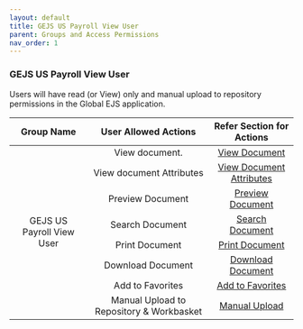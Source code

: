 ```yaml
---
layout: default
title: GEJS US Payroll View User
parent: Groups and Access Permissions
nav_order: 1
---
```


### GEJS US Payroll View User

Users will have read (or View) only and manual upload to repository permissions in the Global EJS application.
<table>
    <thead>
        <tr>
            <th>Group Name</th>
            <th>User Allowed Actions</th>
            <th>Refer Section for Actions</th>
        </tr>
    </thead>
    <tbody>
        <tr>
            <td style="vertical-align:middle; text-align: center" rowspan=8>GEJS US Payroll View User</td>
            <td style="vertical-align:middle; text-align: center">	View document.</td>
            <td style="vertical-align:middle; text-align: center"><a href="https://pages.github.ibm.com/Global-EJS/gejs-user-manual/docs/Actions/ViewDocuments.html">View Document</a></td> 
        </tr>
        <tr>
           <td style="vertical-align:middle; text-align: center">	View document Attributes</td>
            <td style="vertical-align:middle; text-align: center"><a href="https://pages.github.ibm.com/Global-EJS/gejs-user-manual/docs/Actions/ViewDocAttributes.html">View Document Attributes</a></td> 
        </tr>
        <tr>
            <td style="vertical-align:middle; text-align: center">	Preview Document</td>
            <td style="vertical-align:middle; text-align: center"><a href="https://pages.github.ibm.com/Global-EJS/gejs-user-manual/docs/Actions/Preview.html">Preview Document</a></td> 
        </tr>
        <tr>
           <td style="vertical-align:middle; text-align: center">	Search Document</td>
            <td style="vertical-align:middle; text-align: center"><a href="https://pages.github.ibm.com/Global-EJS/gejs-user-manual/docs/Actions/Search.html">Search Document</a></td> 
        </tr>
        <tr>
           <td style="vertical-align:middle; text-align: center">	Print Document</td>
            <td style="vertical-align:middle; text-align: center"><a href="https://pages.github.ibm.com/Global-EJS/gejs-user-manual/docs/Actions/Print.html">Print Document</a></td> 
        </tr>
        <tr>
           <td style="vertical-align:middle; text-align: center">	Download Document</td>
            <td style="vertical-align:middle; text-align: center"><a href="https://pages.github.ibm.com/Global-EJS/gejs-user-manual/docs/Actions/Download.html">Download Document</a></td> 
        </tr>
        <tr>
           <td style="vertical-align:middle; text-align: center">	Add to Favorites</td>
            <td style="vertical-align:middle; text-align: center"><a href="https://pages.github.ibm.com/Global-EJS/gejs-user-manual/docs/Actions/Favuorites.html">Add to Favorites</a></td> 
        </tr>
        <tr>
           <td style="vertical-align:middle; text-align: center">	Manual Upload to Repository & Workbasket</td>
            <td style="vertical-align:middle; text-align: center"><a href="https://pages.github.ibm.com/Global-EJS/gejs-user-manual/docs/DocumentImport/ManualUpload/ManualUpload.html">Manual Upload</a></td> 
        </tr>
    </tbody>
</table>
